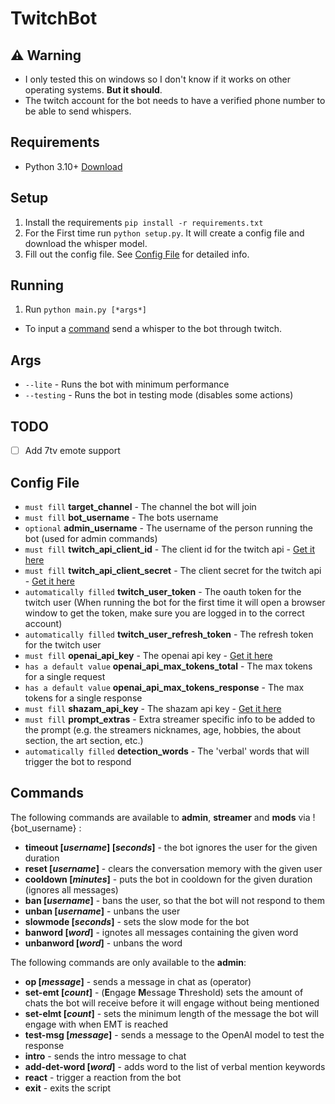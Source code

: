 # TwitchBot

## :warning: Warning
- I only tested this on windows so I don't know if it works on other operating systems. **But it should**.
- The twitch account for the bot needs to have a verified phone number to be able to send whispers.

## Requirements
- Python 3.10+ [Download](https://www.python.org/downloads/)

## Setup
1. Install the requirements `pip install -r requirements.txt`
2. For the First time run `python setup.py`. It will create a config file and download the whisper model.
3. Fill out the config file. See [Config File](#config-file) for detailed info.

## Running
1. Run `python main.py [*args*]`
- To input a [command](#commands) send a whisper to the bot through twitch.

## Args
- `--lite` - Runs the bot with minimum performance
- `--testing` - Runs the bot in testing mode (disables some actions)

## TODO
- [ ] Add 7tv emote support

## Config File
- `must fill` **target_channel** - The channel the bot will join
- `must fill` **bot_username** - The bots username
- `optional` **admin_username** - The username of the person running the bot (used for admin commands)
- `must fill` **twitch_api_client_id** - The client id for the twitch api - [Get it here](https://dev.twitch.tv/console/apps)
- `must fill` **twitch_api_client_secret** - The client secret for the twitch api - [Get it here](https://dev.twitch.tv/console/apps)
- `automatically filled` **twitch_user_token** - The oauth token for the twitch user (When running the bot for the first time it will open a browser window to get the token, make sure you are logged in to the correct account)
- `automatically filled` **twitch_user_refresh_token** - The refresh token for the twitch user
- `must fill` **openai_api_key** - The openai api key - [Get it here](https://platform.openai.com/account/api-keys)
- `has a default value` **openai_api_max_tokens_total** - The max tokens for a single request
- `has a default value` **openai_api_max_tokens_response** - The max tokens for a single response
- `must fill` **shazam_api_key** - The shazam api key - [Get it here](https://rapidapi.com/apidojo/api/shazam)
- `must fill` **prompt_extras** - Extra streamer specific info to be added to the prompt (e.g. the streamers nicknames, age, hobbies, the about section, the art section, etc.)
- `automatically filled` **detection_words** - The 'verbal' words that will trigger the bot to respond

## Commands 
The following commands are available to **admin**, **streamer** and **mods** via !{bot_username} :
+ **timeout [*username*] [*seconds*]** - the bot ignores the user for the given duration
+ **reset [*username*]** - clears the conversation memory with the given user
+ **cooldown [*minutes*]** - puts the bot in cooldown for the given duration (ignores all messages)
+ **ban [*username*]** - bans the user, so that the bot will not respond to them
+ **unban [*username*]** - unbans the user
+ **slowmode [*seconds*]** - sets the slow mode for the bot
+ **banword [*word*]** - ignotes all messages containing the given word
+ **unbanword [*word*]** - unbans the word

The following commands are only available to the **admin**:
+ **op [*message*]** - sends a message in chat as (operator)
+ **set-emt [*count*]** - (**E**ngage **M**essage **T**hreshold) sets the amount of chats the bot will receive before it will engage without being mentioned
+ **set-elmt [*count*]** - sets the minimum length of the message the bot will engage with when EMT is reached
+ **test-msg [*message*]** - sends a message to the OpenAI model to test the response
+ **intro** - sends the intro message to chat
+ **add-det-word [*word*]** - adds word to the list of verbal mention keywords
+ **react** - trigger a reaction from the bot
+ **exit** - exits the script
